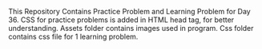 This Repository Contains Practice Problem and Learning Problem for Day 36.
CSS for practice problems is added in HTML head tag, for better understanding.
Assets folder contains images used in program.
Css folder contains css file for 1 learning problem.
